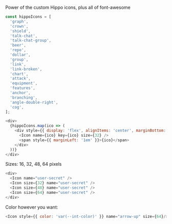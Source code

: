 Power of the custom Hippo icons, plus all of font-awesome

```js
const hippoIcons = [
  'graph',
  'crown',
  'shield',
  'talk-chat',
  'talk-chat-group',
  'beer',
  'repo',
  'dollar',
  'group',
  'link',
  'link-broken',
  'chart',
  'attack',
  'equipment',
  'features',
  'anchor',
  'branching',
  'angle-double-right',
  'cog',
];

<div>
  {hippoIcons.map(ico => (
    <div style={{ display: 'flex', alignItems: 'center', marginBottom: '1em' }}>
      <Icon name={ico} key={ico} size={32} />
      <span style={{ marginLeft: '1em' }}>{ico}</span>
    </div>
  ))}
</div>
```

Sizes: 16, 32, 48, 64 pixels

```js
<div>
  <Icon name="user-secret" />
  <Icon size={32} name="user-secret" />
  <Icon size={48} name="user-secret" />
  <Icon size={64} name="user-secret" />
</div>
```

Color however you want:

```js
<Icon style={{ color: 'var(--int-color)' }} name="arrow-up" size={64}/>
```
